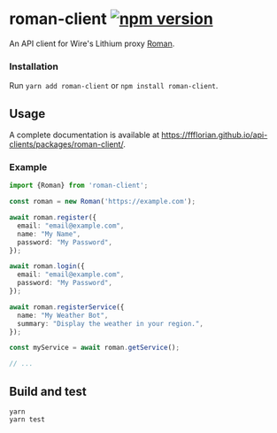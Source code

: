 # roman-client [![npm version](https://img.shields.io/npm/v/roman-client.svg)](https://www.npmjs.com/package/roman-client)

An API client for Wire's Lithium proxy [Roman](https://github.com/wireapp/roman).

### Installation

Run `yarn add roman-client` or `npm install roman-client`.

## Usage

A complete documentation is available at https://ffflorian.github.io/api-clients/packages/roman-client/.

### Example

```ts
import {Roman} from 'roman-client';

const roman = new Roman('https://example.com');

await roman.register({
  email: "email@example.com",
  name: "My Name",
  password: "My Password",
});

await roman.login({
  email: "email@example.com",
  password: "My Password",
});

await roman.registerService({
  name: "My Weather Bot",
  summary: "Display the weather in your region.",
});

const myService = await roman.getService();

// ...
```

## Build and test

```
yarn
yarn test
```
